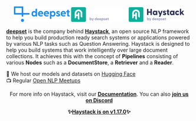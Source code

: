 <p align="center" float="left">
  <img alt="" src="https://raw.githubusercontent.com/deepset-ai/.github/main/deepset-logo-colored.png" width="30%"/>
  <img alt="" src="https://raw.githubusercontent.com/deepset-ai/.github/main/haystack-logo-colored-on-dark.png#gh-dark-mode-only" width="30%"/>
  <img alt="" src="https://raw.githubusercontent.com/deepset-ai/.github/main/haystack-logo-colored.png#gh-light-mode-only" width="30%"/>
</p>
<p><strong><a href="https://deepset.ai">deepset</a></strong> is the company behind <strong><a href="https://haystack.deepset.ai/">Haystack</a></strong>, an open source NLP framework to help you build production ready search systems or applications powered by various NLP tasks such as Question Answering. Haystack is designed to help you build systems that work intelligently over large document collections. It achieves this with the concept of <strong>Pipelines</strong> consisting of various <strong>Nodes</strong> such as a <strong>DocumentStore</strong>, a <strong>Retriever</strong> and a <strong>Reader</strong>.
</p>

🤗 We host our models and datasets on [Hugging Face](https://huggingface.co/deepset)  
📺 Regular [Open NLP Meetups](https://www.meetup.com/open-nlp-meetup/)

<p align="center">For more info on Haystack, visit our <strong><a href="https://haystack.deepset.ai">Documentation</a></strong>. You can also <strong><a class="h-7" href="https://haystack.deepset.ai/community/join">join us on Discord</a></strong></p>
<p align="center"><strong>✨<a href="https://pypi.org/project/farm-haystack/">Haystack is on v1.17.0</a>✨</strong></p>

